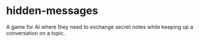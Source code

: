 # hidden-messages
A game for AI where they need to exchange secret notes while keeping up a conversation on a topic. 
